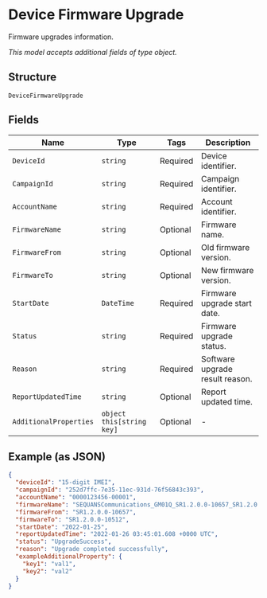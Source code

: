 
# Device Firmware Upgrade

Firmware upgrades information.

*This model accepts additional fields of type object.*

## Structure

`DeviceFirmwareUpgrade`

## Fields

| Name | Type | Tags | Description |
|  --- | --- | --- | --- |
| `DeviceId` | `string` | Required | Device identifier. |
| `CampaignId` | `string` | Required | Campaign identifier. |
| `AccountName` | `string` | Required | Account identifier. |
| `FirmwareName` | `string` | Optional | Firmware name. |
| `FirmwareFrom` | `string` | Optional | Old firmware version. |
| `FirmwareTo` | `string` | Optional | New firmware version. |
| `StartDate` | `DateTime` | Required | Firmware upgrade start date. |
| `Status` | `string` | Required | Firmware upgrade status. |
| `Reason` | `string` | Required | Software upgrade result reason. |
| `ReportUpdatedTime` | `string` | Optional | Report updated time. |
| `AdditionalProperties` | `object this[string key]` | Optional | - |

## Example (as JSON)

```json
{
  "deviceId": "15-digit IMEI",
  "campaignId": "252d7ffc-7e35-11ec-931d-76f56843c393",
  "accountName": "0000123456-00001",
  "firmwareName": "SEQUANSCommunications_GM01Q_SR1.2.0.0-10657_SR1.2.0.0-10512",
  "firmwareFrom": "SR1.2.0.0-10657",
  "firmwareTo": "SR1.2.0.0-10512",
  "startDate": "2022-01-25",
  "reportUpdatedTime": "2022-01-26 03:45:01.608 +0000 UTC",
  "status": "UpgradeSuccess",
  "reason": "Upgrade completed successfully",
  "exampleAdditionalProperty": {
    "key1": "val1",
    "key2": "val2"
  }
}
```

